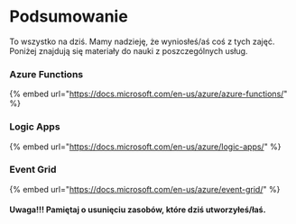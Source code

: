 # Podsumowanie

To wszystko na dziś. Mamy nadzieję, że wyniosłeś/aś coś z tych zajęć. Poniżej znajdują się materiały do nauki z poszczególnych usług.

### Azure Functions

{% embed url="https://docs.microsoft.com/en-us/azure/azure-functions/" %}



### Logic Apps

{% embed url="https://docs.microsoft.com/en-us/azure/logic-apps/" %}

### Event Grid

{% embed url="https://docs.microsoft.com/en-us/azure/event-grid/" %}



#### Uwaga!!! Pamiętaj o usunięciu zasobów, które dziś utworzyłeś/łaś.

